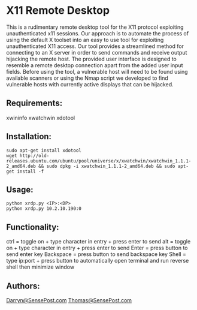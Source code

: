 # X11 Remote Desktop

This is a rudimentary remote desktop tool for the X11 protocol exploiting unauthenticated x11 sessions.
Our approach is to automate the process of using the default X toolset into an easy to use tool for exploiting unauthenticated X11 access. Our tool provides a streamlined method for connecting to an X server in order to send commands and receive output hijacking the remote host. The provided user interface is designed to resemble a remote desktop connection apart from the added user input fields. Before using the tool, a vulnerable host will need to be found using available scanners or using the Nmap script we developed to find vulnerable hosts with currently active displays that can be hijacked.

## Requirements:
xwininfo
xwatchwin
xdotool

## Installation:
```
sudo apt-get install xdotool
wget http://old-releases.ubuntu.com/ubuntu/pool/universe/x/xwatchwin/xwatchwin_1.1.1-2_amd64.deb && sudo dpkg -i xwatchwin_1.1.1-2_amd64.deb && sudo apt-get install -f
```

## Usage:
```
python xrdp.py <IP>:<DP>
python xrdp.py 10.2.10.190:0
```

## Functionality:
ctrl 		= toggle on + type character in entry + press enter to send
alt 		= toggle on + type character in entry + press enter to send
Enter 		= press button to send enter key
Backspace 	= press button to send backspace key
Shell 		= type ip:port + press button to automatically open terminal and run reverse shell then minimize window

## Authors:
Darryn@SensePost.com
Thomas@SensePost.com

